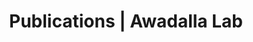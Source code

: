 ---
title: Publications | Awadalla Lab
permalink: /publications/
published: false
isPublic_b: true

publicationType_txt: journal
title_txt: "ARMC5 mutations in a large French-Canadian family with cortisol-secreting β-adrenergic/vasopressin responsive bilateral macronodular adrenal hyperplasia."
pmid_tl: 26604299
publishDate_tdt: "2016-01-01T07:23:33.000Z"
journalTitle_txt: "European journal of endocrinology"
volume_tl: 174
issue_tl: 1
doi_txt: "10.1530/EJE-15-0642"
authors_list: 
  - author_txt: "Bourdeau I"
  - author_txt: "Oble S"
  - author_txt: "Magne F"
  - author_txt: "Lévesque I"
  - author_txt: "Cáceres-Gorriti KY"
  - author_txt: "Nolet S"
  - author_txt: "Awadalla P"
  - author_txt: "Tremblay J"
  - author_txt: "Hamet P"
  - author_txt: "Fragoso MC"
  - author_txt: "Lacroix A"
---
